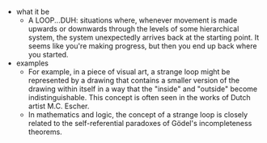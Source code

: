  * what it be
    * A LOOP...DUH: situations where, whenever movement is made upwards or downwards through the levels of some hierarchical system, the system unexpectedly arrives back at the starting point. It seems like you're making progress, but then you end up back where you started.
  * examples
    * For example, in a piece of visual art, a strange loop might be represented by a drawing that contains a smaller version of the drawing within itself in a way that the "inside" and "outside" become indistinguishable. This concept is often seen in the works of Dutch artist M.C. Escher.
    * In mathematics and logic, the concept of a strange loop is closely related to the self-referential paradoxes of Gödel's incompleteness theorems.